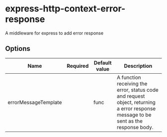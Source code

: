 # express-http-context-error-response

A middleware for express to add error response

## Options

| Name                 | Required | Default value | Description                                                                                                                         |
| -------------------- | -------- | ------------- | ----------------------------------------------------------------------------------------------------------------------------------- |
| errorMessageTemplate |          | func          | A function receiving the error, status code and request object, returning a error response message to be sent as the response body. |
